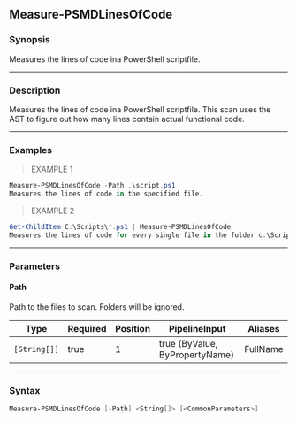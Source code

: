 Measure-PSMDLinesOfCode
-----------------------

### Synopsis
Measures the lines of code ina PowerShell scriptfile.

---

### Description

Measures the lines of code ina PowerShell scriptfile.
This scan uses the AST to figure out how many lines contain actual functional code.

---

### Examples
> EXAMPLE 1

```PowerShell
Measure-PSMDLinesOfCode -Path .\script.ps1
Measures the lines of code in the specified file.
```
> EXAMPLE 2

```PowerShell
Get-ChildItem C:\Scripts\*.ps1 | Measure-PSMDLinesOfCode
Measures the lines of code for every single file in the folder c:\Scripts.
```

---

### Parameters
#### **Path**
Path to the files to scan.
Folders will be ignored.

|Type        |Required|Position|PipelineInput                 |Aliases |
|------------|--------|--------|------------------------------|--------|
|`[String[]]`|true    |1       |true (ByValue, ByPropertyName)|FullName|

---

### Syntax
```PowerShell
Measure-PSMDLinesOfCode [-Path] <String[]> [<CommonParameters>]
```
